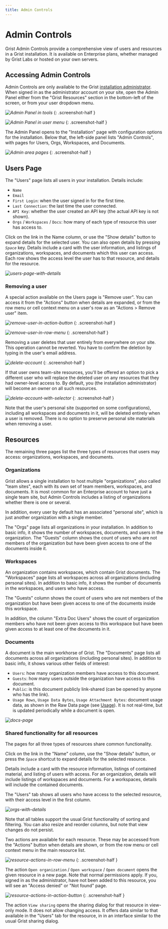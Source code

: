 ```yaml
---
title: Admin Controls
---
```


# Admin Controls

Grist Admin Controls provide a comprehensive view of users and resources in a Grist
installation. It is available on Enterprise plans, whether managed by Grist Labs or hosted on your
own servers.

## Accessing Admin Controls

Admin Controls are only available to the Grist [installation
administrator](self-managed.md#what-is-the-administrative-account). When signed in as the
administrator account on your site, open the Admin Panel either from the "Grist Resources" section
in the bottom-left of the screen, or from your user dropdown menu.

*![Admin Panel in tools](images/admin-controls/admin-panel-in-tools.png)*
{: .screenshot-half }

*![Admin Panel in user menu](images/admin-controls/admin-panel-in-user-menu.png)*
{: .screenshot-half }

The Admin Panel opens to the "Installation" page with configuration options for the installation.
Below that, the left-side panel lists "Admin Controls", with pages for Users, Orgs, Workspaces,
and Documents.

*![Admin area pages](images/admin-controls/admin-area-pages.png)*
{: .screenshot-half }

## Users Page

The "Users" page lists all users in your installation. Details include:

- `Name`
- `Email`
- `First Login`: when the user signed in for the first time.
- `Last Connection`: the last time the user connected.
- `API Key`: whether the user created an API key (the actual API key is not shown).
- `Orgs` / `Workspaces` / `Docs`: how many of each type of resource this user has access to.

Click on the link in the Name column, or use the "Show details" button to expand details for the
selected user. You can also open details by pressing <code class="keys">*Space*</code> key. Details
include a card with the user information, and listings of organizations, workspaces, and
documents which this user can access. Each row shows the access level the user has to that
resource, and details for the resource.

*![users-page-with-details](images/admin-controls/users-page-with-details.png)*

### Removing a user

A special action available on the Users page is "Remove user". You can access it from the
"Actions" button when details are expanded, or from the row menu or cell context menu on a user's
row as an "Actions > Remove user" item.

*![remove-user-in-action-button](images/admin-controls/remove-user-in-action-button.png)*
{: .screenshot-half }

*![remove-user-in-row-menu](images/admin-controls/remove-user-in-row-menu.png)*
{: .screenshot-half }

Removing a user deletes that user entirely from everywhere on your site. This operation cannot be
reverted. You have to confirm the deletion by typing in the user's email address.

<span class="screenshot-large">*![delete-account](images/admin-controls/delete-account.png)*</span>
{: .screenshot-half }

If that user owns team-site resources, you'll be offered an option to pick a different user who
will replace the deleted user on any resources that they had owner-level access to. By default,
you (the installation administrator) will become an owner on all such resources.

<span class="screenshot-large">*![delete-account-with-selector](images/admin-controls/delete-account-with-selector.png)*</span>
{: .screenshot-half }

Note that the user's personal site (supported on some configurations), including all workspaces
and documents in it, will be deleted entirely when a user is removed. There is no option to
preserve personal site materials when removing a user.

## Resources

The remaining three pages list the three types of resources that users may access:
organizations, workspaces, and documents.

### Organizations

Grist allows a single installation to host multiple "organizations", also called "team sites",
each with its own set of team members, workspaces, and documents. It is most common for an
Enterprise account to have just a single team site, but Admin Controls includes a listing of
organizations whether there is one or several.

In addition, every user by default has an associated "personal site", which is just another
organization with a single member.

The "Orgs" page lists all organizations in your installation. In addition to basic info, it shows
the number of workspaces, documents, and users in the organization. The "Guests" column shows
the count of users who are not members of the organization but have been given access to one of
the documents inside it.

### Workspaces

An organization contains workspaces, which contain Grist documents. The "Workspaces" page lists
all workspaces across all organizations (including personal sites). In addition to basic info, it
shows the number of documents in the workspaces, and users who have access.

The "Guests" column shows the count of users who are not members of the organization but have been
given access to one of the documents inside this workspace.

In addition, the column "Extra Doc Users" shows the count of organization members who have not been
given access to this workspace but have been given access to at least one of the documents in it.

### Documents

A document is the main workhorse of Grist. The "Documents" page lists all documents across all
organizations (including personal sites). In addition to basic info, it shows various other fields
of interest:

- `Users`: how many organization members have access to this document.
- `Guests`: how many users outside the organization have access to this document.
- `Public`: is this document publicly link-shared (can be opened by anyone who has the link).
- `Usage Rows`, `Usage Data Bytes`, `Usage Attachment Bytes`: document
  usage data, as shown in the Raw Data page (see [Usage](raw-data.md#usage)). It is not real-time,
  but is updated periodically while a document is open.

*![docs-page](images/admin-controls/docs-page.png)*

### Shared functionality for all resources

The pages for all three types of resources share common functionality.

Click on the link in the "Name" column, use the "Show details" button, or press the <code
class="keys">*Space*</code> shortcut to expand details for the selected resource.

Details include a card with the resource information, listings of contained material, and listing
of users with access. For an organization, details will include listings
of workspaces and documents. For a workspaces, details will include the contained documents.

The "Users" tab shows all users who have access to the selected resource, with their access level
in the first column.

*![orgs-with-details](images/admin-controls/orgs-with-details.png)*

Note that all tables support the usual Grist functionality of sorting and filtering. You can also
resize and reorder columns, but note that view changes do not persist.

Two actions are available for each resource. These may be accessed from the "Actions" button when
details are shown, or from the row menu or cell context menu in the main resource list.

*![resource-actions-in-row-menu](images/admin-controls/resource-actions-in-row-menu.png)*
{: .screenshot-half }

The action `Open organization` / `Open workspace` / `Open document` opens the given resource in a new
page. Note that normal permissions apply. If you, signed in as the administrator, have not been
added to this resource, you will see an "Access denied" or "Not found" page.

*![resource-actions-in-action-button](images/admin-controls/resource-actions-in-action-button.png)*
{: .screenshot-half }

The action `View sharing` opens the sharing dialog for that resource in view-only mode. It does
not allow changing access. It offers data similar to that available in the "Users" tab for the
resource, in in an interface similar to the usual Grist sharing dialog.
